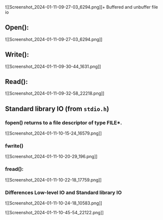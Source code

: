 ![[Screenshot_2024-01-11-09-27-03_6294.png]]+ Buffered and unbuffer file io
## Open():

![[Screenshot_2024-01-11-09-27-03_6294.png]]

## Write():

![[Screenshot_2024-01-11-09-30-44_1631.png]]

## Read(): 

![[Screenshot_2024-01-11-09-32-58_22218.png]]

## Standard library IO (from `stdio.h`)
### fopen() returns to a file descriptor of type FILE*.  

![[Screenshot_2024-01-11-10-15-24_16579.png]]

### fwrite()

![[Screenshot_2024-01-11-10-20-29_196.png]]

### fread():

![[Screenshot_2024-01-11-10-22-18_17759.png]]

### Differences Low-level IO and Standard library IO
![[Screenshot_2024-01-11-10-24-18_10583.png]]

![[Screenshot_2024-01-11-10-45-54_22122.png]]